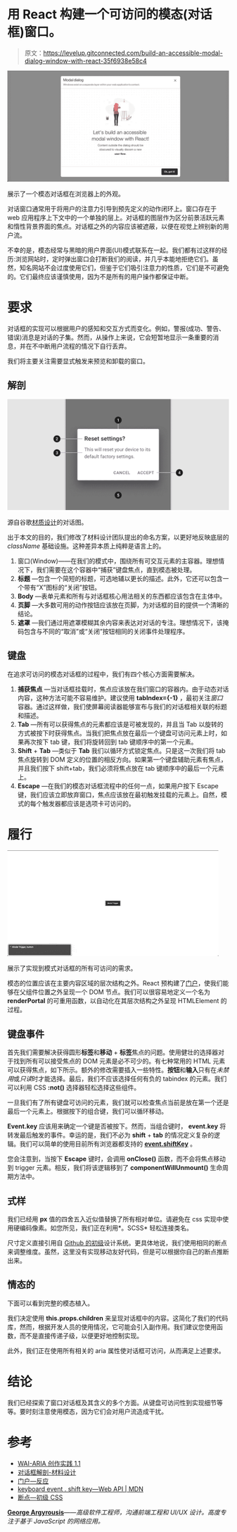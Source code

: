 # 用 React 构建一个可访问的模态(对话框)窗口。

> 原文：<https://levelup.gitconnected.com/build-an-accessible-modal-dialog-window-with-react-35f6938e58c4>

![](img/021219ebc804375072cf1d8ca5b32a7f.png)

展示了一个模态对话框在浏览器上的外观。

对话窗口通常用于将用户的注意力引导到预先定义的动作闭环上。窗口存在于 web 应用程序上下文中的一个单独的层上。对话框的图层作为区分前景活跃元素和惰性背景界面的焦点。对话框之外的内容应该被遮蔽，以便在视觉上辨别新的用户流。

不幸的是，模态经常与黑暗的用户界面(UI)模式联系在一起。我们都有过这样的经历:浏览网站时，定时弹出窗口会打断我们的阅读，并几乎本能地拒绝它们。虽然，知名网站不会过度使用它们，但鉴于它们吸引注意力的性质，它们是不可避免的。它们最终应该谨慎使用，因为不是所有的用户操作都保证中断。

# 要求

对话框的实现可以根据用户的感知和交互方式而变化。例如，警报(成功、警告、错误)消息是对话的子集。然而，从操作上来说，它会短暂地显示一条重要的消息，并在不中断用户流程的情况下自行丢弃。

我们将主要关注需要显式触发来预览和卸载的窗口。

## 解剖

![](img/4af004eace84d56fa085c32293d8be6b.png)

源自谷歌[材质设计](https://material.io/components/dialogs#anatomy)的对话图。

出于本文的目的，我们修改了材料设计团队提出的命名方案，以更好地反映底层的 *className* 基础设施。这种差异本质上纯粹是语言上的。

1.  窗口(Window)——在我们的模式中，围绕所有可交互元素的主容器。理想情况下，我们需要在这个容器中“捕获”键盘焦点，直到模态被处理。
2.  **标题** —包含一个简短的标题，可选地辅以更长的描述。此外，它还可以包含一个带有“X”图标的“关闭”按钮。
3.  **Body** —表单元素和所有与对话框核心用法相关的东西都应该包含在主体中。
4.  **页脚** —大多数可用的动作按钮应该放在页脚，为对话框的目的提供一个清晰的结论。
5.  **遮罩** —我们通过用遮罩模糊其余内容来表达对对话的专注。理想情况下，该掩码包含与不同的“取消”或“关闭”按钮相同的关闭事件处理程序。

## 键盘

在追求可访问的模态对话框的过程中，我们有四个核心方面需要解决。

1.  **捕获焦点** —当对话框挂载时，焦点应该放在我们窗口的容器内。由于动态对话内容，这种方法可能不容易维护。建议使用 **tabIndex={-1}** ，最初关注*窗口*容器。通过这样做，我们使屏幕阅读器能够宣布与我们的对话框相关联的标题和描述。
2.  **Tab** —所有可以获得焦点的元素都应该是可被发现的，并且当 Tab 以旋转的方式被按下时获得焦点。当我们把焦点放在最后一个键盘可访问元素上时，如果再次按下 tab 键，我们将旋转回到 tab 键顺序中的第一个元素。
3.  **Shift** + **Tab** —类似于 **Tab** 我们以循环方式锁定焦点。只是这一次我们将 tab 焦点旋转到 DOM 定义的位置的相反方向。如果第一个键盘辅助元素有焦点，并且我们按下 shift+tab，我们必须将焦点放在 tab 键顺序中的最后一个元素上。
4.  **Escape** —在我们的模态对话框流程中的任何一点，如果用户按下 Escape 键，我们应该立即放弃窗口，焦点应该放在最初触发挂载的元素上。自然，模式的每个触发器都应该是选项卡可访问的。

# 履行

![](img/31f544a45e2c97c20d7dbe2556abfd6c.png)

展示了实现到模式对话框的所有可访问的需求。

模态的位置应该在主要内容区域的层次结构之外。React 预构建了[门户](https://reactjs.org/docs/portals.html)，使我们能够在父组件位置之外呈现一个 DOM 节点。我们可以很容易地定义一个名为 **renderPortal** 的可重用函数，以自动化在其层次结构之外呈现 HTMLElement 的过程。

## 键盘事件

首先我们需要解决获得圆形**标签**和**移动** + **标签**焦点的问题。使用健壮的选择器对于找到所有可以接受焦点的 DOM 元素是必不可少的。有七种常用的 HTML 元素可以获得焦点，如下所示。额外的修改需要插入一些特性。**按钮**和**输入**只有在*未禁用*或*只读*时才能选择。最后，我们不应该选择任何有负的 tabindex 的元素。我们可以利用 CSS **:not()** 选择器轻松选择这些组件。

一旦我们有了所有键盘可访问的元素，我们就可以检查焦点当前是放在第一个还是最后一个元素上。根据按下的组合键，我们可以循环移动。

**Event.key** 应该用来确定一个键是否被按下。然而，当组合键时， **event.key** 将转发最后触发的事件。幸运的是，我们不必为 **shift** + **tab** 的情况定义复杂的逻辑。我们可以简单的使用目前所有浏览器都支持的 [**event.shiftKey**](https://developer.mozilla.org/en-US/docs/Web/API/KeyboardEvent/shiftKey) 。

您会注意到，当按下 **Escape** 键时，会调用 **onClose()** 函数，而不会将焦点移动到 trigger 元素。相反，我们将该逻辑移到了 **componentWillUnmount()** 生命周期方法中。

## 式样

我们已经用 **px** 值的四舍五入近似值替换了所有相对单位。请避免在 css 实现中使用硬编码像素。如您所见，我们正在利用*。SCSS* 轻松连接类名。

尺寸定义直接引用自 [Github 的初级](https://primer.style/css/support/breakpoints)设计系统。更具体地说，我们使用相同的断点来调整维度。虽然，这里没有实现移动友好代码，但是可以根据你自己的断点推断出来。

## 情态的

下面可以看到完整的模态植入。

我们决定使用 **this.props.children** 来呈现对话框中的内容。这简化了我们的代码库，然而，根据开发人员的使用情况，它可能会引入副作用。我们建议您使用函数，而不是直接传递子级，以便更好地控制实现。

此外，我们正在使用所有相关的 aria 属性使对话框可访问，从而满足上述要求。

# 结论

我们已经探索了窗口对话框及其含义的多个方面。从键盘可访问性到实现细节等等。要时刻注意使用模态，因为它们会对用户流造成干扰。

# 参考

*   [WAI-ARIA 创作实践 1.1](https://www.w3.org/TR/wai-aria-practices-1.1/#dialog_modal)
*   [对话框解剖-材料设计](https://material.io/components/dialogs#anatomy)
*   [门户—反应](https://reactjs.org/docs/portals.html)
*   [keyboard event . shift key—Web API | MDN](https://developer.mozilla.org/en-US/docs/Web/API/KeyboardEvent/shiftKey)
*   [断点—初级 CSS](https://primer.style/css/support/breakpoints)

[**George Argyrousis**](http://www.linkedin.com/in/george-argyrousis)——*高级软件工程师，沟通前端工程和 UI/UX 设计。高度专注于基于 JavaScript 的网络应用。*